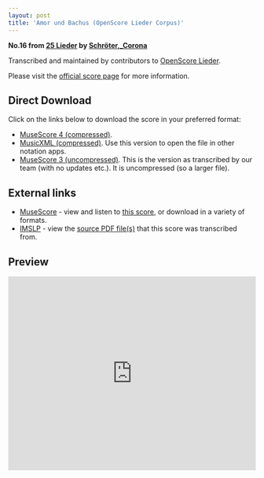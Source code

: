 ```yaml
---
layout: post
title: 'Amor und Bachus (OpenScore Lieder Corpus)'
---
```


__No.16 from [25 Lieder](https://fourscoreandmore.org/OpenScore/Schr%C3%B6ter%2C_Corona/25_Lieder/) by [Schröter,_Corona](https://fourscoreandmore.org/OpenScore/Schr%C3%B6ter%2C_Corona)__

Transcribed and maintained by contributors to [OpenScore Lieder].

Please visit the [official score page] for more information.

[official score page]: https://musescore.com/openscore-lieder-corpus/scores/6050218
[OpenScore Lieder]: https://musescore.com/openscore-lieder-corpus

## Direct Download

Click on the links below to download the score in your preferred format:
- [MuseScore 4 (compressed)](https://fourscoreandmore.org/OpenScore/Schr%C3%B6ter%2C_Corona/25_Lieder/16_Amor_und_Bachus.mscz).
- [MusicXML (compressed)](https://fourscoreandmore.org/OpenScore/Schr%C3%B6ter%2C_Corona/25_Lieder/16_Amor_und_Bachus.mxl). Use this version to open the file in other notation apps.
- [MuseScore 3 (uncompressed)](https://raw.githubusercontent.com/OpenScore/Lieder/refs/heads/main/scores/Schr%C3%B6ter%2C_Corona/25_Lieder/16_Amor_und_Bachus/lc6050218.mscx). This is the version as transcribed by our team (with no updates etc.). It is uncompressed (so a larger file).

## External links

- [MuseScore] - view and listen to [this score][MuseScore], or download in a variety of formats.
- [IMSLP] - view the [source PDF file(s)][IMSLP] that this score was transcribed from.

[MuseScore]: https://musescore.com/score/6050218
[IMSLP]: https://imslp.org/wiki/Special:ReverseLookup/109659

## Preview

<iframe width="100%" height="394" src="https://musescore.com/openscore-lieder-corpus/scores/6050218/embed" frameborder="0" allowfullscreen allow="autoplay; fullscreen"></iframe>
